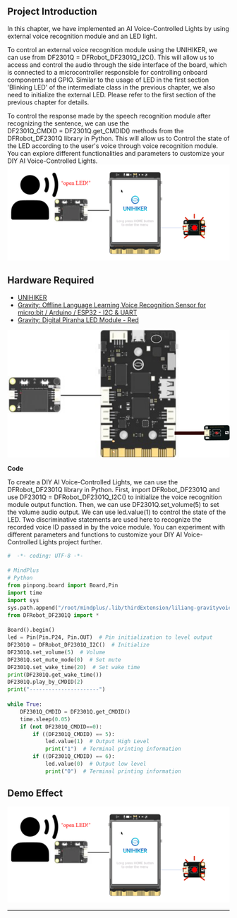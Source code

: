 ## **Project Introduction**
In this chapter, we have implemented an AI Voice-Controlled Lights by using external voice recognition module and an LED light.  

To control an external voice recognition module using the UNIHIKER, we can use from DF2301Q = DFRobot_DF2301Q_I2C(). This will allow us to access and control the audio through the side interface of the board, which is connected to a microcontroller responsible for controlling onboard components and GPIO. Similar to the usage of LED in the first section 'Blinking LED' of the intermediate class in the previous chapter, we also need to initialize the external LED. Please refer to the first section of the previous chapter for details.  

To control the response made by the speech recognition module after recognizing the sentence, we can use the DF2301Q_CMDID = DF2301Q.get_CMDID() methods from the DFRobot_DF2301Q library in Python. This will allow us to Control the state of the LED according to the user's voice through voice recognition module. You can explore different functionalities and parameters to customize your DIY AI Voice-Controlled Lights.
![image.png](img/1_AI_Voice_Controlled_Lights/1722577603981-46ca4795-8966-47d5-aa32-45012c5f3c34.png)
## **Hardware Required**

- [UNIHIKER](https://www.dfrobot.com/product-2691.html)
- [Gravity: Offline Language Learning Voice Recognition Sensor for micro:bit / Arduino / ESP32 - I2C & UART](https://www.dfrobot.com/product-2665.html)
- [Gravity: Digital Piranha LED Module - Red](https://www.dfrobot.com/product-471.html)

![语音开关灯.png](img/1_AI_Voice_Controlled_Lights/1721633329002-37351b85-d85f-49a2-9541-5e957889e667.png)  

**Code**  

To create a DIY AI Voice-Controlled Lights, we can use the DFRobot_DF2301Q library in Python. First, import DFRobot_DF2301Q  and use DF2301Q = DFRobot_DF2301Q_I2C() to initialize the voice recognition module output function. Then, we can use DF2301Q.set_volume(5) to set the volume audio output. We can use led.value(1) to control the state of the LED. Two discriminative statements are used here to recognize the recorded voice ID passed in by the voice module. You can experiment with different parameters and functions to customize your DIY AI Voice-Controlled Lights project further.
```python
#  -*- coding: UTF-8 -*-

# MindPlus
# Python
from pinpong.board import Board,Pin
import time
import sys
sys.path.append("/root/mindplus/.lib/thirdExtension/liliang-gravityvoicerecognition-thirdex")
from DFRobot_DF2301Q import *

Board().begin()
led = Pin(Pin.P24, Pin.OUT)  # Pin initialization to level output
DF2301Q = DFRobot_DF2301Q_I2C()  # Initialize
DF2301Q.set_volume(5)  # Volume
DF2301Q.set_mute_mode(0)  # Set mute
DF2301Q.set_wake_time(20)  # Set wake time
print(DF2301Q.get_wake_time())
DF2301Q.play_by_CMDID(2)
print("----------------------")

while True:
    DF2301Q_CMDID = DF2301Q.get_CMDID()
    time.sleep(0.05)
    if (not DF2301Q_CMDID==0):
        if ((DF2301Q_CMDID) == 5):
            led.value(1)  # Output High Level
            print("1")  # Terminal printing information
        if ((DF2301Q_CMDID) == 6):
            led.value(0)  # Output low level
            print("0")  # Terminal printing information

```
## **Demo Effect**
![image.png](img/1_AI_Voice_Controlled_Lights/1722577614492-6b4a12f1-f032-481b-a364-811652928d76.png)


---
